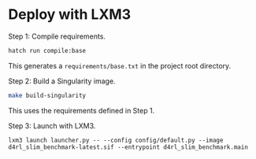 # Deploy with LXM3

Step 1: Compile requirements.

```bash
hatch run compile:base
```
This generates a `requirements/base.txt` in the project root directory.

Step 2: Build a Singularity image.
```bash
make build-singularity
```
This uses the requirements defined in Step 1.

Step 3: Launch with LXM3.
```
lxm3 launch launcher.py -- --config config/default.py --image d4rl_slim_benchmark-latest.sif --entrypoint d4rl_slim_benchmark.main
```
